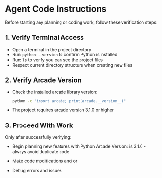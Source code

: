 # Agent Code Instructions

Before starting any planning or coding work, follow these verification steps:

## 1. Verify Terminal Access
- Open a terminal in the project directory
- Run: `python --version` to confirm Python is installed
- Run: `ls` to verify you can see the project files
- Respect current directory structure when creating new files

## 2. Verify Arcade Version
- Check the installed arcade library version:
  ```bash
  python -c "import arcade; print(arcade.__version__)"
  ```
- The project requires arcade version 3.1.0 or higher

## 3. Proceed With Work
Only after successfully verifying:
- Begin planning new features with Python Arcade Version: is 3.1.0 - always avoid duplicate code

- Make code modifications
and or
- Debug errors and issues

